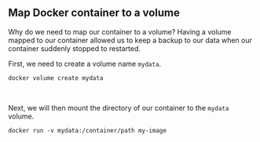 ## Map Docker container to a volume

Why do we need to map our container to a volume? Having a volume mapped to our container allowed us to keep a backup to our data when our container suddenly stopped to restarted.
<br>

First, we need to create a volume name ```mydata```.

```
docker volume create mydata
```
<br>

Next, we will then mount the directory of our container to the ```mydata``` volume.

```
docker run -v mydata:/container/path my-image
```
<br>






